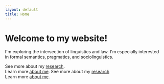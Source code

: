 ```yaml
---
layout: default
title: Home
---
```


# Welcome to my website! 



I'm exploring the intersection of linguistics and law.  I'm especially interested in formal semantics, pragmatics, and sociolinguistics.

See more about my [research](/research).  
Learn more [about me](/about).
See more about my [research](/research).  
Learn more [about me](/about).
